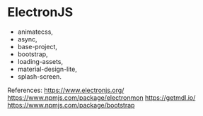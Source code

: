 # ElectronJS

- animatecss,
- async,
- base-project,
- bootstrap,
- loading-assets,
- material-design-lite,
- splash-screen.

References:
https://www.electronjs.org/
https://www.npmjs.com/package/electronmon
https://getmdl.io/
https://www.npmjs.com/package/bootstrap
